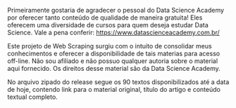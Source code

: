 Primeiramente gostaria de agradecer o pessoal do Data Science Academy por oferecer tanto conteúdo de qualidade de maneira gratuita!
Eles oferecem uma diversidade de cursos para quem deseja estudar Data Science. Vale a pena conferir: https://www.datascienceacademy.com.br/

Este projeto de Web Scraping surgiu com o intuito de consolidar meus conhecimentos e oferecer a disponibilidade de tais materias para acesso off-line.
Não sou afiliado e não possuo qualquer autoria sobre o material aqui fornecido. Os direitos desse material são da Data Science Academy.

No arquivo zipado do release segue os 90 textos disponibilizados até a data de hoje, contendo link para o material original, título do artigo e conteúdo textual completo.
